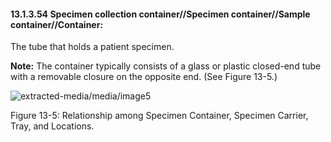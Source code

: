 #### 13.1.3.54 Specimen collection container//Specimen container//Sample container//Container: 

The tube that holds a patient specimen.

**Note:** The container typically consists of a glass or plastic closed-end tube with a removable closure on the opposite end. (See Figure 13-5.)

![extracted-media/media/image5](extracted-media/media/image5.wmf)

Figure 13-5: Relationship among Specimen Container, Specimen Carrier, Tray, and Locations.
